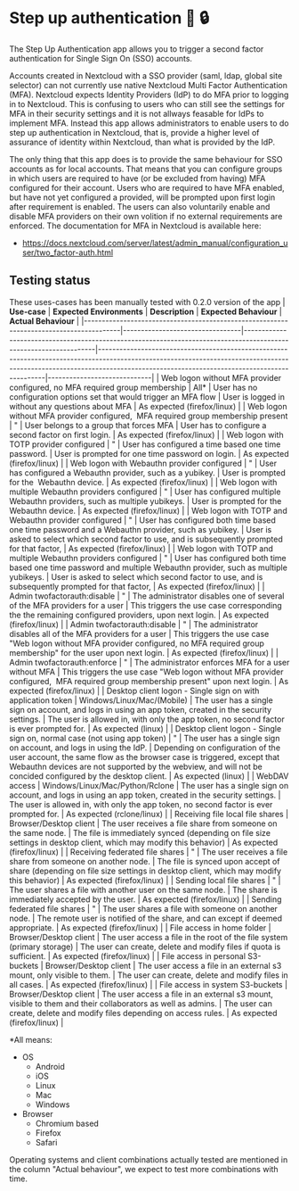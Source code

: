 # Step up authentication  	🚀 🔒 

The Step Up Authentication app allows you to trigger a second factor authentication for Single Sign On (SSO)  accounts.

Accounts created in Nextcloud with a SSO provider (saml, ldap, global site selector) can not currently use native Nextcloud Multi Factor Authentication (MFA). Nextcloud expects Identity Providers (IdP) to do MFA prior to logging in to Nextcloud. This is confusing to users who can still see the settings for MFA in their security settings and it is not allways feasable for IdPs to implement MFA. Instead this app allows administrators to enable users to do step up authentication in Nextcloud, that is, provide a higher level of assurance of identity within Nextcloud, than what is provided by the IdP.

The only thing that this app does is to provide the same behaviour for SSO accounts as for local accounts. That means that you can configure groups in which users are required to have (or be excluded from having) MFA configured for their account. Users who are required to have MFA enabled, but have not yet configured a provided, will be prompted upon first login after requirement is enabled. The users can also voluntarily enable and disable MFA providers on their own volition if no external requirements are enforced. The documentation for MFA in Nextcloud is available here:

* https://docs.nextcloud.com/server/latest/admin_manual/configuration_user/two_factor-auth.html

## Testing status
These uses-cases has been manually tested with 0.2.0 version of the app
| **Use-case**                                                                           | **Expected Environments**       | **Description**                                                                                                  | **Expected Behaviour**                                                                                                                                                                                                    | **Actual Behaviour**        |
|----------------------------------------------------------------------------------------|---------------------------------|------------------------------------------------------------------------------------------------------------------|---------------------------------------------------------------------------------------------------------------------------------------------------------------------------------------------------------------------------|-----------------------------|
| Web logon without MFA provider configured, no MFA required group membership            | All*                            | User has no configuration options set that would trigger an MFA flow                                             | User is logged in without any questions about MFA                                                                                                                                                                         | As expected (firefox/linux) |
| Web logon without MFA provider configured,&nbsp; MFA required group membership present | "                               | User belongs to a group that forces MFA                                                                          | User has to configure a second factor on first login.                                                                                                                                                                     | As expected (firefox/linux) |
| Web logon with TOTP provider configured                                                | "                               | User has configured a time based one time password.                                                              | User is prompted for one time password on login.                                                                                                                                                                          | As expected (firefox/linux) |
| Web logon with Webauthn provider configured                                            | "                               | User has configured a Webauthn provider, such as a yubikey.                                                      | User is prompted for the&nbsp; Webauthn device.                                                                                                                                                                           | As expected (firefox/linux) |
| Web logon with multiple Webauthn providers configured                                  | "                               | User has configured multiple Webauthn providers, such as multiple yubikeys.                                      | User is prompted for the&nbsp; Webauthn device.                                                                                                                                                                           | As expected (firefox/linux) |
| Web logon with TOTP and Webauthn provider configured                                   | "                               | User has configured both time based one time password and a Webauthn provider, such as yubikey.                  | User is asked to select which second factor to use, and is subsequently prompted for that factor,                                                                                                                         | As expected (firefox/linux) |
| Web logon with TOTP and multiple Webauthn providers configured                         | "                               | User has configured both time based one time password and multiple Webauthn provider, such as multiple yubikeys. | User is asked to select which second factor to use, and is subsequently prompted for that factor,                                                                                                                         | As expected (firefox/linux) |
| Admin twofactorauth:disable                                                            | "                               | The administrator disables one of several of the MFA providers for a user                                        | This triggers the use case corresponding the the remaining configured providers, upon next login.                                                                                                                         | As expected (firefox/linux) |
| Admin twofactorauth:disable                                                            | "                               | The administrator disables all of the MFA providers for a user                                                   | This triggers the use case "Web logon without MFA provider configured, no MFA required group membership" for the user upon next login.                                                                                    | As expected (firefox/linux) |
| Admin twofactorauth:enforce                                                            | "                               | The administrator enforces MFA for a user without MFA                                                            | This triggers the use case "Web logon without MFA provider configured,&nbsp; MFA required group membership present" upon next login.                                                                                      | As expected (firefox/linux) |
| Desktop client logon - Single sign on with application token                           | Windows/Linux/Mac/(Mobile)      | The user has a single sign on account, and logs in using an app token, created in the security settings.         | The user is allowed in, with only the app token, no second factor is ever prompted for.                                                                                                                                   | As expected (linux)         |
| Desktop client logon - Single sign on, normal case (not using app token)               | "                               | The user has a single sign on account, and logs in using the IdP.                                                | Depending on configuration of the user account, the same flow as the browser case is triggered, except that Webauthn devices are not supported by the webview, and will not be concided configured by the desktop client. | As expected (linux)         |
| WebDAV access                                                                          | Windows/Linux/Mac/Python/Rclone | The user has a single sign on account, and logs in using an app token, created in the security settings.         | The user is allowed in, with only the app token, no second factor is ever prompted for.                                                                                                                                   | As expected (rclone/linux)  |
| Receiving file local file shares                                                       | Browser/Desktop client          | The user receives a file share from someone on the same node.                                                    | The file is immediately synced (depending on file size settings in desktop client, which may modify this behavior)                                                                                                        | As expected (firefox/linux) |
| Receiving federated file shares                                                        | "                               | The user receives a file share from someone on another node.                                                     | The file is synced upon accept of share (depending on file size settings in desktop client, which may modify this behavior)                                                                                               | As expected (firefox/linux) |
| Sending local file shares                                                              | "                               | The user shares a file with another user on the same node.                                                       | The share is immediately accepted by the user.                                                                                                                                                                            | As expected (firefox/linux) |
| Sending federated file shares                                                          | "                               | The user shares a file with someone on another node.                                                             | The remote user is notified of the share, and can except if deemed appropriate.                                                                                                                                           | As expected (firefox/linux) |
| File access in home folder                                                             | Browser/Desktop client          | The user access a file in the root of the file system (primary storage)                                          | The user can create, delete and modify files if quota is sufficient.                                                                                                                                                      | As expected (firefox/linux) |
| File access in personal S3-buckets                                                     | Browser/Desktop client          | The user access a file in an external s3 mount, only visible to them.                                            | The user can create, delete and modify files in all cases.                                                                                                                                                                | As expected (firefox/linux) |
| File access in system S3-buckets                                                       | Browser/Desktop client          | The user access a file in an external s3 mount,&nbsp; visible to them and their collaborators as well as admins. | The user can create, delete and modify files depending on access rules.                                                                                                                                                   | As expected (firefox/linux) |

*All means:
* OS
  - Android
  - iOS
  - Linux
  - Mac
  - Windows
* Browser
  - Chromium based
  - Firefox
  - Safari
 
Operating systems and client combinations actually tested are mentioned in the column "Actual behaviour", we expect to test more combinations with time.
